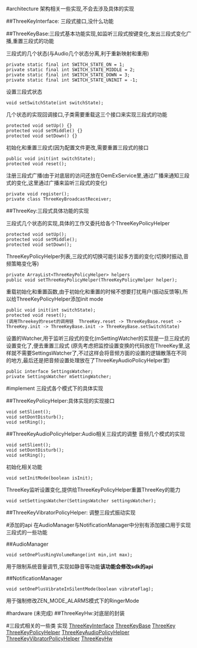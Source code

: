 #architecture
架构相关一些实现,不会去涉及具体的实现

##ThreeKeyInterface: 三段式接口,没什么功能

##ThreeKeyBase:三段式基本功能实现,如监听三段式按键变化,发出三段式变化广播,重置三段式的功能

三段式的几个状态(与Audio几个状态分离,利于重新映射和重用)

    private static final int SWITCH_STATE_ON = 1;
    private static final int SWITCH_STATE_MIDDLE = 2;
    private static final int SWITCH_STATE_DOWN = 3;
    private static final int SWITCH_STATE_UNINIT = -1;

设置三段式状态

    void setSwitchState(int switchState);

几个状态的实现回调接口,子类需要重载这三个接口来实现三段式的功能

    protected void setUp() {}
    protected void setMiddle() {}
    protected void setDown() {}

初始化和重置三段式(因为配置文件更改,需要重置三段式的接口

    public void init(int switchState);
    protected void reset();

注册三段式广播(由于对底层的访问还放在OemExService里,通过广播来通知三段式的变化,这里通过广播来监听三段式的变化)

    private void register();
    private class ThreeKeyBroadcastReceiver;


##ThreeKey:三段式具体功能的实现

三段式几个状态的实现,具体的工作又委托给各个ThreeKeyPolicyHelper

    protected void setUp();
    protected void setMiddle();
    protected void setDown();

ThreeKeyPolicyHelper列表,三段式的切换可能引起多方面的变化(切换时振动,音频策略变化等)

    private ArrayList<ThreeKeyPolicyHelper> helpers
    public void setThreeKeyPolicyHelper(ThreeKeyPolicyHelper helper);

重载初始化和重置函数,由于初始化和重置的时候不想要打扰用户(振动反馈等),所以给ThreeKeyPolicyHelper添加init mode

    public void init(int switchState);
    protected void reset();
    (调用Threekey的reset的调用链  ThreeKey.reset -> ThreeKeyBase.reset -> ThreeKey.init -> ThreeKeyBase.init -> ThreeKeyBase.setSwitchState)

设置的Watcher,用于监听三段式的变化(mSettingWatcher的实现是一旦三段式的设置变化了,便去重置三段式
(原先考虑把监控设置变换的代码放在ThreeKey里,这样就不需要SettingsWatcher了,不过这样会将音频方面的设置的逻辑散落在不同的地方,最后还是把音频设置处理放在了ThreeKeyAudioPolicyHelper里)

    public interface SettingsWatcher;
    private SettingsWatcher mSettingWatcher;

#implement
三段式各个模式下的具体实现

##ThreeKeyPolicyHelper:具体实现的实现接口

    void setSlient();
    void setDontDisturb();
    void setRing();

##ThreeKeyAudioPolicyHelper:Audio相关三段式的调整
音频几个模式的实现

    void setSlient();
    void setDontDisturb();
    void setRing();

初始化相关功能

    void setInitMode(boolean isInit);

ThreeKey监听设置变化,提供给ThreeKeyPolicyHelper重置ThreeKey的能力

    void setSettingsWatcher(SettingsWatcher settingsWatcher);

##ThreeKeyVibratorPolicyHelper: 调整三段式振动实现


#添加的api
在AudioManager与NotificationManager中分别有添加接口用于实现三段式的一些功能

##AudioManager

    void setOnePlusRingVolumeRange(int min,int max);

用于限制系统音量调节,实现如静音等功能**该功能会修改sdk的api**

##NotificationManager

    void setOnePlusVibrateInSilentMode(boolean vibrateFlag);

用于强制修改ZEN\_MODE\_ALARMS模式下的RingerMode

#hardware (未完成)
##ThreeKeyHw:对底层的封装


#三段式相关的一些类
实现
[ThreeKeyInterface](vendor/oneplus/framework/base/services/core/java/com/oneplus/threekey/ThreeKeyInterface.java)
[ThreeKeyBase](vendor/oneplus/framework/base/services/core/java/com/oneplus/threekey/ThreeKeyBase.java)
[ThreeKey](vendor/oneplus/framework/base/services/core/java/com/oneplus/threekey/ThreeKey.java)
[ThreeKeyPolicyHelper](vendor/oneplus/framework/base/services/core/java/com/oneplus/threekey/ThreeKeyPolicyHelper.java)
[ThreeKeyAudioPolicyHelper](vendor/oneplus/framework/base/services/core/java/com/oneplus/threekey/ThreeKeyAudioPolicyHelper.java)
[ThreeKeyVibratorPolicyHelper](vendor/oneplus/framework/base/services/core/java/com/oneplus/threekey/ThreeKeyVibratorPolicyHelper.java)
[ThreeKeyHw](vendor/oneplus/framework/base/services/core/java/com/oneplus/threekey/ThreeKeyHw.java)
